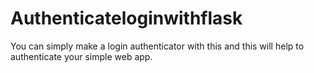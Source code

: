 # Authenticateloginwithflask
You can simply make a login authenticator with this and this will help to authenticate your simple web app. 
